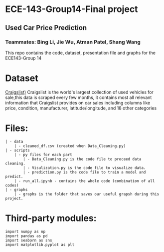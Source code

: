 # ECE-143-Group14-Final project
## Used Car Price Prediction
### Teammates: Bing Li, Jie Wu, Atman Patel, Shang Wang
This repo contains the code, dataset, presentation file and graphs for the ECE143-Group 14 

# Dataset
[ Craigslist)](https://www.kaggle.com/austinreese/craigslist-carstrucks-data)
Craigslist is the world's largest collection of used vehicles for sale,this data is scraped every few months, it contains most all relevant information that Craigslist provides on car sales including columns like price, condition, manufacturer, latitude/longitude, and 18 other categories

# Files:
    | - data
        | - cleaned_df.csv (created when Data_Cleaning.py)
    | - scripts
        | - py files for each part
            | - Data_Cleaning.py is the code file to proceed data cleaning.
            | - Visulization.py is the code file to visualize data.
            | - prediction.py is the code file to train a model and predict.
        | - run_all.ipynb - contains the whole code (combination of all codes)
    | - graphs
        | - graphs is the folder that saves our useful grapsh during this project. 
 

# Third-party modules:
    import numpy as np
    import pandas as pd
    import seaborn as sns
    import matplotlib.pyplot as plt


